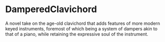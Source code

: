 # DamperedClavichord
A novel take on the age-old clavichord that adds features of more modern keyed instruments, foremost of which being a system of dampers akin to that of a piano, while retaining the expressive soul of the instrument. 
